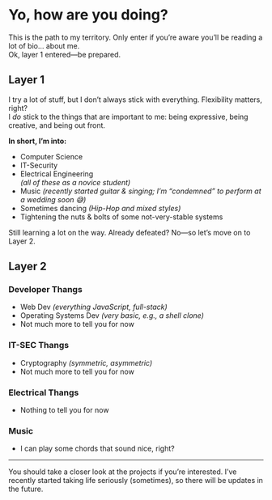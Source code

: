 # Yo, how are you doing?

This is the path to my territory. Only enter if you’re aware you’ll be reading a lot of bio… about me.  
Ok, layer 1 entered—be prepared.

## Layer 1

I try a lot of stuff, but I don’t always stick with everything. Flexibility matters, right?  
I *do* stick to the things that are important to me: being expressive, being creative, and being out front.

**In short, I’m into:**
- Computer Science
- IT-Security
- Electrical Engineering  
  *(all of these as a novice student)*
- Music *(recently started guitar & singing; I’m “condemned” to perform at a wedding soon 😅)*
- Sometimes dancing *(Hip-Hop and mixed styles)*
- Tightening the nuts & bolts of some not-very-stable systems

Still learning a lot on the way. Already defeated? No—so let’s move on to Layer 2.

## Layer 2

### Developer Thangs
- Web Dev *(everything JavaScript, full-stack)*
- Operating Systems Dev *(very basic, e.g., a shell clone)*
- Not much more to tell you for now

### IT-SEC Thangs
- Cryptography *(symmetric, asymmetric)*
- Not much more to tell you for now

### Electrical Thangs
- Nothing to tell you for now

### Music
- I can play some chords that sound nice, right?

---

You should take a closer look at the projects if you’re interested. I’ve recently started taking life seriously (sometimes), so there will be updates in the future.
